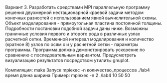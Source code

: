 Вариант 3. Разработать средствами MPI параллельную программу решения двухмерной нестационарной краевой задачи методом конечных разностей с использованием явной вычислительной схемы. Объект моделирования - прямоугольная пластина постоянной толщины. Подробности постановки подобной задачи даны ниже. Возможны граничные условия первого и второго рода в различных узлах расчетной сетки. Временной интервал моделирования и количество (кратное 8) узлов по осям x и y расчетной сетки - параметры программы. Программа должна демонстрировать ускорение по сравнению с последовательным вариантом. Предусмотреть визуализацию результатов посредством утилиты gnuplot.

Компиляция:
    make
Запуск
    mpiexec -n количество_процессов ./lab4 время длина ширина
    Пример:
    mpiexec -n 2 ./lab4 10 50 50
